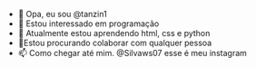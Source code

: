 - 👋 Opa, eu sou @tanzin1
- 👀 Estou interessado em programação
- 🌱 Atualmente estou aprendendo html, css e python
- 💞️Estou procurando colaborar com qualquer pessoa
- 📫 Como chegar até mim. @Silvaws07 esse é meu instagram
 
<!---
tanzin1/tanzin1 is a ✨ special ✨ repository because its `README.md` (this file) appears on your GitHub profile.
You can click the Preview link to take a look at your changes.
--->
